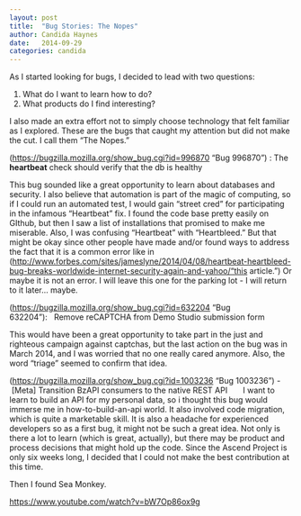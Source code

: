 ```yaml
---
layout: post
title:  "Bug Stories: The Nopes"
author: Candida Haynes
date:   2014-09-29
categories: candida
---
```



As I started looking for bugs, I decided to lead with two questions:
1. What do I want to learn how to do?
2. What products do I find interesting?

I also made an extra effort not to simply choose technology that felt familiar as I explored. These are the bugs that caught my attention but did not make the cut. I call them “The Nopes.”

(https://bugzilla.mozilla.org/show_bug.cgi?id=996870 “Bug 996870”) : The __heartbeat__ check should verify that the db is healthy      

This bug sounded like a great opportunity to learn about databases and security. I also believe that automation is part of the magic of computing, so if I could run an automated test, I would gain “street cred” for participating in the infamous “Heartbeat” fix. I found the code base pretty easily on GIthub, but then I saw a list  of installations that promised to make me miserable. Also, I was confusing “Heartbeat” with “Heartbleed.” But that might be okay since other people have made and/or found ways to address the fact that it is a common error like in (http://www.forbes.com/sites/jameslyne/2014/04/08/heartbeat-heartbleed-bug-breaks-worldwide-internet-security-again-and-yahoo/“this article.”)  Or maybe it is not an error. I will leave this one for the parking lot - I will return to it later… maybe.


(https://bugzilla.mozilla.org/show_bug.cgi?id=632204 “Bug 632204”):   Remove reCAPTCHA from Demo Studio submission form      

This would have been a great opportunity to take part in the just and righteous campaign against captchas, but the last action on the bug was in March 2014, and I was worried that no one really cared anymore. Also, the word “triage” seemed to confirm that idea.


(https://bugzilla.mozilla.org/show_bug.cgi?id=1003236 “Bug 1003236”) - [Meta] Transition BzAPI consumers to the native REST API      
I want to learn to build an API for my personal data, so i thought this bug would immerse me in how-to-build-an-api world. It also involved code migration, which is quite a marketable skill. It is also a headache for experienced developers so as a first bug, it might not be such a great idea. Not only is there a lot to learn (which is great, actually), but there may be product and process decisions that might hold up the code. Since the Ascend Project is only six weeks long, I decided that I could not make the best contribution at this time.

Then I found Sea Monkey. 

https://www.youtube.com/watch?v=bW7Op86ox9g
